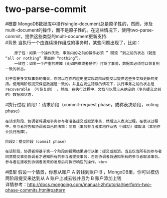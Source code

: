 # two-parse-commit
#概要
  MongoDB数据库中操作single-document总是原子性的，然而，涉及multi-document的操作，而不是原子性的。在这些情况下，使用two-parse-commit，提供这些类型的multi-document更新支持.<br>
#背景
  当执行一个由连续操作组成的事务时，某些问题出现了，比如：

    	原子性：如果一个操作失败，事务内的之前的操作必须 ” 回滚 “到之前的状态（就是 “all or nothing” 里面的 “nothing”）。
    	一致性：如果一个严重的故障（比如网络或者硬件）打断了事务，数据库必须可以恢复到一致的状态。

	对于需要多文档事务的情景，你可以在你的应用里实现两阶段提交以提供这些多文档更新的支持。使用两阶段提交保证数据是一致的，并且在发生错误的情况下，执行事务之前的状态是 recoverable （可恢复的） 。然而，在执行过程中，文档可以展示未确定的（事务提交之前的）数据和状态.
#执行过程
	阶段1：请求阶段（commit-request phase，或称表决阶段，voting phase）

	在请求阶段，协调者将通知事务参与者准备提交或取消事务，然后进入表决过程。在表决过程中，参与者将告知协调者自己的决策：同意（事务参与者本地作业执	行成功）或取消（本地作业执行故障）。

	阶段2：提交阶段（commit phase）

	在该阶段，协调者将基于第一个阶段的投票结果进行决策：提交或取消。当且仅当所有的参与者同意提交事务协调者才通知所有的参与者提交事务，否则协调者将通知所有的参与者取消事务。参与者在接收到协调者发来的消息后将执行响应的操作。<br>
#模型
  假设一个情景，你想从账户 A 转钱到账户 B ，MongoDB里，你可以模仿两阶段提交来达到从 A 账户上减去钱并且为 B 账户添加上钱<br>
	详情参考：http://docs.mongoing.com/manual-zh/tutorial/perform-two-phase-commits.html#pattern<br>

  
